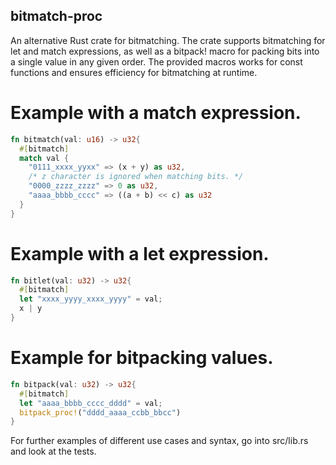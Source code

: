 ## bitmatch-proc

An alternative Rust crate for bitmatching. The crate supports bitmatching for let and match expressions, as well as a bitpack! macro for packing bits into a single value in any given order. 
The provided macros works for const functions and ensures efficiency for bitmatching at runtime.

# Example with a match expression.
```rust
fn bitmatch(val: u16) -> u32{
  #[bitmatch]
  match val {
    "0111_xxxx_yyxx" => (x + y) as u32,
    /* z character is ignored when matching bits. */
    "0000_zzzz_zzzz" => 0 as u32, 
    "aaaa_bbbb_cccc" => ((a + b) << c) as u32
  }
}
```

# Example with a let expression.
```rust
fn bitlet(val: u32) -> u32{
  #[bitmatch]
  let "xxxx_yyyy_xxxx_yyyy" = val;
  x | y
}
``` 

# Example for bitpacking values.
```rust
fn bitpack(val: u32) -> u32{
  #[bitmatch]  
  let "aaaa_bbbb_cccc_dddd" = val;
  bitpack_proc!("dddd_aaaa_ccbb_bbcc")
}
```

For further examples of different use cases and syntax, go into src/lib.rs and look at the tests.